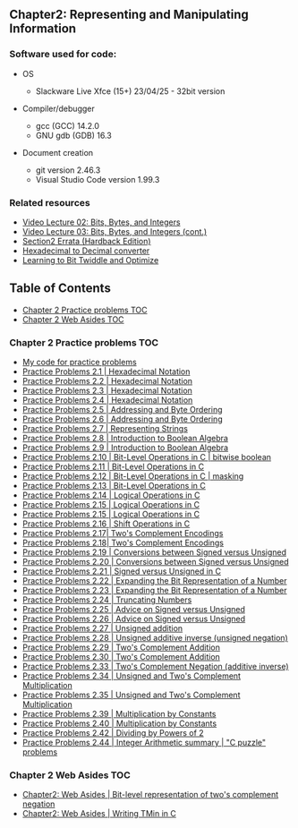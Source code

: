 ## Chapter2: Representing and Manipulating Information

### Software used for code:
- OS
    - Slackware Live Xfce (15+) 23/04/25 - 32bit version
- Compiler/debugger
    - gcc (GCC) 14.2.0
    - GNU gdb (GDB) 16.3

- Document creation
    - git version 2.46.3
    - Visual Studio Code version 1.99.3

### Related resources
- [Video Lecture 02: Bits, Bytes, and Integers](https://scs.hosted.panopto.com/Panopto/Pages/Viewer.aspx?id=6ca8cdb4-6961-42d9-8fac-299e53759a17)
- [Video Lecture 03: Bits, Bytes, and Integers (cont.)](https://scs.hosted.panopto.com/Panopto/Pages/Viewer.aspx?id=526e6341-aa53-4107-8fa1-d13c0e92342e)
- [Section2 Errata (Hardback Edition)](./errata.txt)
- [Hexadecimal to Decimal converter](https://www.rapidtables.com/convert/number/hex-to-decimal.html)
- [Learning to Bit Twiddle and Optimize](https://wiredream.com/learning-to-bit-twiddle/)

## Table of Contents
- [Chapter 2 Practice problems TOC](#chapter-2-practice-problems-toc)
- [Chapter 2 Web Asides TOC](#chapter-2-web-asides-toc)

### Chapter 2 Practice problems TOC

- [My code for practice problems](./practice-problems/code/)
- [Practice Problems 2.1 | Hexadecimal Notation](./practice-problems/problem2-1.md)
- [Practice Problems 2.2 | Hexadecimal Notation](./practice-problems/problem2-2.md)
- [Practice Problems 2.3 | Hexadecimal Notation](./practice-problems/problem2-3.md)
- [Practice Problems 2.4 | Hexadecimal Notation](./practice-problems/problem2-4.md)
- [Practice Problems 2.5 | Addressing and Byte Ordering](./practice-problems/problem2-5.md)
- [Practice Problems 2.6 | Addressing and Byte Ordering](./practice-problems/problem2-6.md)
- [Practice Problems 2.7 | Representing Strings](./practice-problems/problem2-7.md)
- [Practice Problems 2.8 | Introduction to Boolean Algebra](./practice-problems/problem2-8.md)
- [Practice Problems 2.9 | Introduction to Boolean Algebra](./practice-problems/problem2-9.md)
- [Practice Problems 2.10 | Bit-Level Operations in C | bitwise boolean](./practice-problems/problem2-10.md)
- [Practice Problems 2.11 | Bit-Level Operations in C](./practice-problems/problem2-11.md)
- [Practice Problems 2.12 | Bit-Level Operations in C | masking](./practice-problems/problem2-12.md)
- [Practice Problems 2.13 | Bit-Level Operations in C](./practice-problems/problem2-13.md)
- [Practice Problems 2.14 | Logical Operations in C](./practice-problems/problem2-14.md)
- [Practice Problems 2.15 | Logical Operations in C](./practice-problems/problem2-15.md)
- [Practice Problems 2.15 | Logical Operations in C](./practice-problems/problem2-15.md)
- [Practice Problems 2.16 | Shift Operations in C](./practice-problems/problem2-16.md)
- [Practice Problems 2.17| Two's Complement Encodings](./practice-problems/problem2-17-hardback.md)
- [Practice Problems 2.18| Two's Complement Encodings](./practice-problems/problem2-18-hardback.md)
- [Practice Problems 2.19 | Conversions between Signed versus Unsigned](./practice-problems/problem2-19-hardback.md)
- [Practice Problems 2.20 | Conversions between Signed versus Unsigned](./practice-problems/problem2-20.md)
- [Practice Problems 2.21 | Signed versus Unsigned in C](./practice-problems/problem2-21-hardback.md)
- [Practice Problems 2.22 | Expanding the Bit Representation of a Number](./practice-problems/problem2-22-hardback.md)
- [Practice Problems 2.23 | Expanding the Bit Representation of a Number](./practice-problems/problem2-23-hardback.md)
- [Practice Problems 2.24 | Truncating Numbers](./practice-problems/problem2-24.md)
- [Practice Problems 2.25 | Advice on Signed versus Unsigned](./practice-problems/problem2-25.md)
- [Practice Problems 2.26 | Advice on Signed versus Unsigned](./practice-problems/problem2-26.md)
- [Practice Problems 2.27 | Unsigned addition](./practice-problems/problem2-27.md)
- [Practice Problems 2.28 | Unsigned additive inverse (unsigned negation)](./practice-problems/problem2-28.md)
- [Practice Problems 2.29 | Two's Complement Addition](./practice-problems/problem2-29.md)
- [Practice Problems 2.30 | Two's Complement Addition](./practice-problems/problem2-30.md)
- [Practice Problems 2.33 | Two's Complement Negation (additive inverse)](./practice-problems/problem2-33.md)
- [Practice Problems 2.34 | Unsigned and Two's Complement Multiplication](./practice-problems/problem2-34.md)
- [Practice Problems 2.35 | Unsigned and Two's Complement Multiplication](./practice-problems/problem2-35.md)
- [Practice Problems 2.39 | Multiplication by Constants](./practice-problems/problem2-39.md)
- [Practice Problems 2.40 | Multiplication by Constants](./practice-problems/problem2-40.md)
- [Practice Problems 2.42 | Dividing by Powers of 2](./practice-problems/problem2-42.md)
- [Practice Problems 2.44 | Integer Arithmetic summary | "C puzzle" problems](./practice-problems/problem2-44.md)

### Chapter 2 Web Asides TOC
- [Chapter2: Web Asides | Bit-level representation of two's complement negation](./webasides/data_tneg.md)
- [Chapter2: Web Asides | Writing TMin in C](./webasides/data_tmin.md)